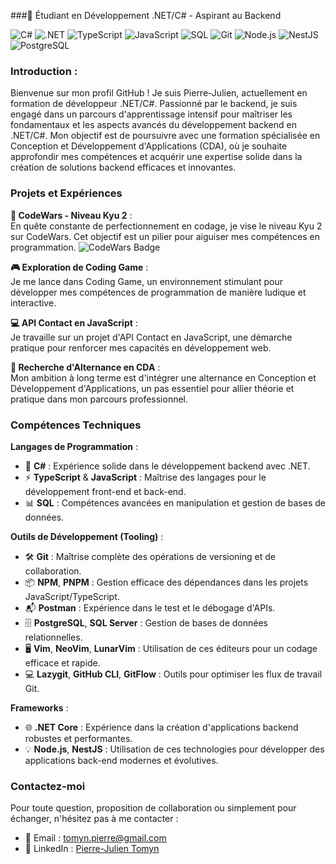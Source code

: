 ###🌱 Étudiant en Développement .NET/C# - Aspirant au Backend

![C#](https://img.shields.io/badge/-C%23-239120?style=for-the-badge&logo=c-sharp&logoColor=white)
![.NET](https://img.shields.io/badge/-.NET-512BD4?style=for-the-badge&logo=.net&logoColor=white)
![TypeScript](https://img.shields.io/badge/-TypeScript-3178C6?style=for-the-badge&logo=typescript&logoColor=white)
![JavaScript](https://img.shields.io/badge/-JavaScript-F7DF1E?style=for-the-badge&logo=javascript&logoColor=black)
![SQL](https://img.shields.io/badge/-SQL-4479A1?style=for-the-badge&logo=postgresql&logoColor=white)
![Git](https://img.shields.io/badge/-Git-F05032?style=for-the-badge&logo=git&logoColor=white)
![Node.js](https://img.shields.io/badge/-Node.js-339933?style=for-the-badge&logo=nodedotjs&logoColor=white)
![NestJS](https://img.shields.io/badge/-NestJS-E0234E?style=for-the-badge&logo=nestjs&logoColor=white)
![PostgreSQL](https://img.shields.io/badge/-PostgreSQL-4169E1?style=for-the-badge&logo=postgresql&logoColor=white)

### Introduction :
Bienvenue sur mon profil GitHub ! Je suis Pierre-Julien, actuellement en formation de développeur .NET/C#. Passionné par le backend, je suis engagé dans un parcours d'apprentissage intensif pour maîtriser les fondamentaux et les aspects avancés du développement backend en .NET/C#. Mon objectif est de poursuivre avec une formation spécialisée en Conception et Développement d'Applications (CDA), où je souhaite approfondir mes compétences et acquérir une expertise solide dans la création de solutions backend efficaces et innovantes.

### Projets et Expériences

**🚀 CodeWars - Niveau Kyu 2** :   
En quête constante de perfectionnement en codage, je vise le niveau Kyu 2 sur CodeWars. Cet objectif est un pilier pour aiguiser mes compétences en programmation.
![CodeWars Badge](https://www.codewars.com/users/tmnpierre/badges/large)

**🎮 Exploration de Coding Game** :   
Je me lance dans Coding Game, un environnement stimulant pour développer mes compétences de programmation de manière ludique et interactive.

**💻 API Contact en JavaScript** :   
Je travaille sur un projet d'API Contact en JavaScript, une démarche pratique pour renforcer mes capacités en développement web.

**🌉 Recherche d'Alternance en CDA** :   
Mon ambition à long terme est d'intégrer une alternance en Conception et Développement d'Applications, un pas essentiel pour allier théorie et pratique dans mon parcours professionnel.

### Compétences Techniques

**Langages de Programmation** :
- 🌟 **C#** : Expérience solide dans le développement backend avec .NET.
- ⚡ **TypeScript** & **JavaScript** : Maîtrise des langages pour le développement front-end et back-end.
- 📊 **SQL** : Compétences avancées en manipulation et gestion de bases de données.

**Outils de Développement (Tooling)** :
- 🛠️ **Git** : Maîtrise complète des opérations de versioning et de collaboration.
- 📦 **NPM**, **PNPM** : Gestion efficace des dépendances dans les projets JavaScript/TypeScript.
- 📬 **Postman** : Expérience dans le test et le débogage d'APIs.
- 🗄️ **PostgreSQL**, **SQL Server** : Gestion de bases de données relationnelles.
- 🖥️ **Vim**, **NeoVim**, **LunarVim** : Utilisation de ces éditeurs pour un codage efficace et rapide.
- 💻 **Lazygit**, **GitHub CLI**, **GitFlow** : Outils pour optimiser les flux de travail Git.

**Frameworks** :
- 🌐 **.NET Core** : Expérience dans la création d'applications backend robustes et performantes.
- 💡 **Node.js**, **NestJS** : Utilisation de ces technologies pour développer des applications back-end modernes et évolutives.

### Contactez-moi

Pour toute question, proposition de collaboration ou simplement pour échanger, n'hésitez pas à me contacter :

- 📧 Email : [tomyn.pierre@gmail.com](mailto:tomyn.pierre@gmail.com)
- 🔗 LinkedIn : [Pierre-Julien Tomyn](https://www.linkedin.com/in/pierre-julien-tomyn-07aa0228b)

